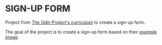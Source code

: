 # SIGN-UP FORM
Project from [The Odin Project's curriculum](https://theodinproject.com) to create a sign-up form.

The goal of the project is to create a sign-up form based on their [example image](https://cdn.statically.io/gh/TheOdinProject/curriculum/5f37d43908ef92499e95a9b90fc3cc291a95014c/html_css/project-sign-up-form/sign-up-form.png).